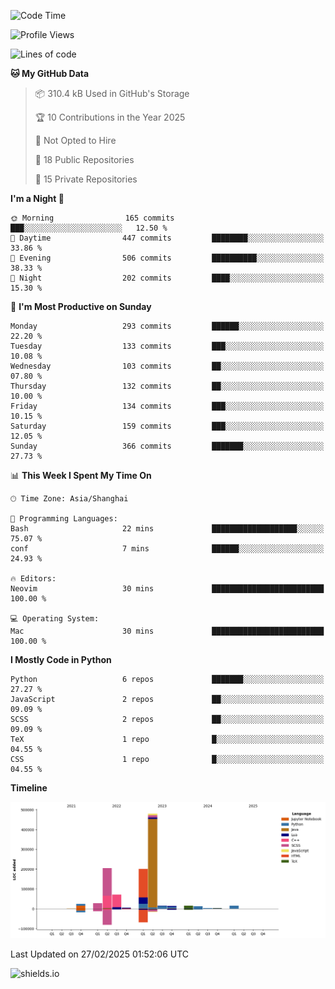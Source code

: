 <!--START_SECTION:waka-->
![Code Time](http://img.shields.io/badge/Code%20Time-431%20hrs%2021%20mins-blue)

![Profile Views](http://img.shields.io/badge/Profile%20Views-0-blue)

![Lines of code](https://img.shields.io/badge/From%20Hello%20World%20I%27ve%20Written-1.1%20million%20lines%20of%20code-blue)

**🐱 My GitHub Data** 

> 📦 310.4 kB Used in GitHub's Storage 
 > 
> 🏆 10 Contributions in the Year 2025
 > 
> 🚫 Not Opted to Hire
 > 
> 📜 18 Public Repositories 
 > 
> 🔑 15 Private Repositories 
 > 
**I'm a Night 🦉** 

```text
🌞 Morning                165 commits         ███░░░░░░░░░░░░░░░░░░░░░░   12.50 % 
🌆 Daytime                447 commits         ████████░░░░░░░░░░░░░░░░░   33.86 % 
🌃 Evening                506 commits         ██████████░░░░░░░░░░░░░░░   38.33 % 
🌙 Night                  202 commits         ████░░░░░░░░░░░░░░░░░░░░░   15.30 % 
```
📅 **I'm Most Productive on Sunday** 

```text
Monday                   293 commits         ██████░░░░░░░░░░░░░░░░░░░   22.20 % 
Tuesday                  133 commits         ███░░░░░░░░░░░░░░░░░░░░░░   10.08 % 
Wednesday                103 commits         ██░░░░░░░░░░░░░░░░░░░░░░░   07.80 % 
Thursday                 132 commits         ██░░░░░░░░░░░░░░░░░░░░░░░   10.00 % 
Friday                   134 commits         ███░░░░░░░░░░░░░░░░░░░░░░   10.15 % 
Saturday                 159 commits         ███░░░░░░░░░░░░░░░░░░░░░░   12.05 % 
Sunday                   366 commits         ███████░░░░░░░░░░░░░░░░░░   27.73 % 
```


📊 **This Week I Spent My Time On** 

```text
🕑︎ Time Zone: Asia/Shanghai

💬 Programming Languages: 
Bash                     22 mins             ███████████████████░░░░░░   75.07 % 
conf                     7 mins              ██████░░░░░░░░░░░░░░░░░░░   24.93 % 

🔥 Editors: 
Neovim                   30 mins             █████████████████████████   100.00 % 

💻 Operating System: 
Mac                      30 mins             █████████████████████████   100.00 % 
```

**I Mostly Code in Python** 

```text
Python                   6 repos             ███████░░░░░░░░░░░░░░░░░░   27.27 % 
JavaScript               2 repos             ██░░░░░░░░░░░░░░░░░░░░░░░   09.09 % 
SCSS                     2 repos             ██░░░░░░░░░░░░░░░░░░░░░░░   09.09 % 
TeX                      1 repo              █░░░░░░░░░░░░░░░░░░░░░░░░   04.55 % 
CSS                      1 repo              █░░░░░░░░░░░░░░░░░░░░░░░░   04.55 % 
```



**Timeline**

![Lines of Code chart](https://raw.githubusercontent.com/kopp4/kopp4/main/assets/bar_graph.png)


 Last Updated on 27/02/2025 01:52:06 UTC
<!--END_SECTION:waka-->
![shields.io](https://img.shields.io/github/commit-activity/w/kopp4/kopp4?color=g&label=abusing%20bot&style=flat-square)
